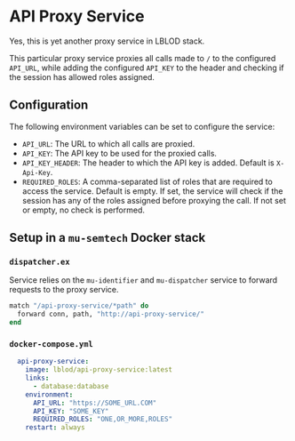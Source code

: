 # API Proxy Service

Yes, this is yet another proxy service in LBLOD stack.

This particular proxy service proxies all calls made to `/` to the configured `API_URL`, while adding the configured `API_KEY` to the header and checking if the session has allowed roles assigned.

## Configuration

The following environment variables can be set to configure the service:

- `API_URL`: The URL to which all calls are proxied.
- `API_KEY`: The API key to be used for the proxied calls.
- `API_KEY_HEADER`: The header to which the API key is added. Default is `X-Api-Key`.
- `REQUIRED_ROLES`: A comma-separated list of roles that are required to access the service. Default is empty. If set, the service will check if the session has any of the roles assigned before proxying the call. If not set or empty, no check is performed.

## Setup in a `mu-semtech` Docker stack


### `dispatcher.ex`

Service relies on the `mu-identifier` and `mu-dispatcher` service to forward requests to the proxy service.

```elixir
match "/api-proxy-service/*path" do
  forward conn, path, "http://api-proxy-service/"
end
```

### `docker-compose.yml`

```yaml
  api-proxy-service:
    image: lblod/api-proxy-service:latest
    links:
      - database:database
    environment:
      API_URL: "https://SOME_URL.COM"
      API_KEY: "SOME_KEY"
      REQUIRED_ROLES: "ONE,OR_MORE,ROLES"
    restart: always
```


